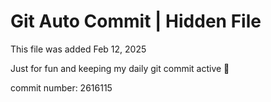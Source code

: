 # Git Auto Commit | Hidden File

This file was added Feb 12, 2025

Just for fun and keeping my daily git commit active 🤪

commit number: 2616115
